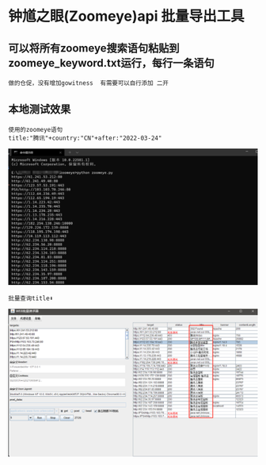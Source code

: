 # 钟馗之眼(Zoomeye)api 批量导出工具

## 可以将所有zoomeye搜索语句粘贴到zoomeye_keyword.txt运行，每行一条语句
```
做的仓促，没有增加gowitness  有需要可以自行添加 二开
```

## 本地测试效果

```
使用的zoomeye语句
title:"腾讯"+country:"CN"+after:"2022-03-24"
```

![1](https://github.com/Lay0us1/zoomeye_api/blob/main/img/1.png)


```
批量查询title⬇
```
![2](https://github.com/Lay0us1/zoomeye_api/blob/main/img/2.png)

